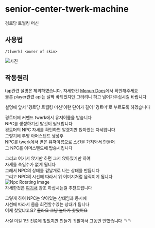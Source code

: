 # senior-center-twerk-machine
경로당 트월킹 머신

## 사용법
`/t[werk] <owner of skin>`

![사진](images/image.gif)

## 작동원리

tap관련 설명은 제외하였습니다. 자세한건 [Monun Docs](https://monun.me/dev/tap/fake-entity)에서 확인해주세요   
물론 player관련 api는 살짝 바뀌었지만 그러려니 하고 넘어가주십시길 바랍니다


설명에 앞서 '경로당 트월킹 머신'이란 단어가 길어 '경트머'로 부르도록 하겠습니다


경트머에 커맨드 twerk에서 유저이름을 받습니다   
NPC를 생성하기전 탈것이 필요합니다   
경트머의 NPC 자세를 확인하면 알겠지만 앉아있는 자세입니다   
그렇기에 투명 아머스탠드 생성후   
NPC를 twerk에서 받은 유저이름으로 스킨을 가져와서 만들어   
그 NPC를 아머스탠드에 탑승시킵니다   


그리고 여기서 앉기만 하면 그저 앉아있기만 하여   
자세를 숙일수가 없게 됩니다   
그래서 NPC의 상태를 겉날개로 나는 상태를 만듭니다   
그리고 NPC의 시선에 따라서 위 이미지처럼 움직이게 됩니다   
![Npc Rotating Image](https://i.imgur.com/qmvJmyU.gif)   
자세한것은 [여기서](https://www.spigotmc.org/threads/packet-discovery-rotating-player-models.318388/#post-3024113) 참조 하십시는걸 추천드립니다


그렇게 하여 NPC는 앉아있는 상태임과 동시에   
시선에 따라서 몸을 회전할수있는 상태가 됩니다   
어케 찾았냐고요? ~~몰라요 그냥 놀다가 찾았어요~~


사실 이걸 1년 전쯤에 찾았지만 만들기 귀찮아서 그동안 안했습니다 ㅋㅋ
